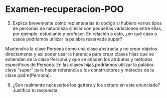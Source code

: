 # Examen-recuperacion-POO

5. Explica brevemente como replantearías tu código si hubiera varios tipos de personas de
naturaleza similar con pequeñas variaciones entre ellas, por ejemplo: estudiante y
profesor. En relación a esto, ¿en qué caso o casos podríamos utilizar la palabra
reservada super?

Mantendria la clase Persona como una clase abstracta y no crear objetos directamente y así poder usar la herencia para crear clases hijas que se extiendan de la clase Persona y que se añaden los atributos y métodos específicos de Persona.
En las clases hijas,podríamos utilizar la palabra clave “super” para hacer referencia a los constructores y métodos de la clase padre(Persona).


6. ¿Son realmente neceserios los getters y los setters en este enunciado? Justifica tu
respuesta.
